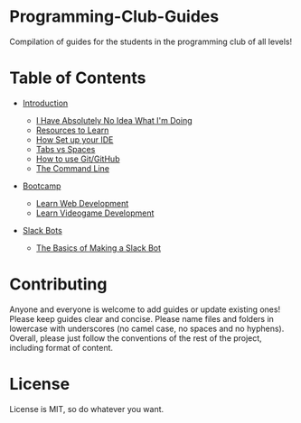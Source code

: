 # Programming-Club-Guides
Compilation of guides for the students in the programming club of all levels!

# Table of Contents
- [Introduction](https://github.com/michaelgira23/Programming-Club-Guides/tree/master/introduction)
	- [I Have Absolutely No Idea What I'm Doing](https://github.com/michaelgira23/Programming-Club-Guides/blob/master/introduction/i_have_no_idea_what_im_doing_help.md)
	- [Resources to Learn](https://github.com/michaelgira23/Programming-Club-Guides/blob/master/introduction/learning_resources.md)
	- [How Set up your IDE](https://github.com/michaelgira23/Programming-Club-Guides/blob/master/introduction/set_up_ide.md)
	- [Tabs vs Spaces](https://github.com/michaelgira23/Programming-Club-Guides/blob/master/introduction/tabs_vs_spaces.md)
	- [How to use Git/GitHub](https://github.com/michaelgira23/Programming-Club-Guides/blob/master/introduction/how_to_git_good.md)
	- [The Command Line](https://github.com/michaelgira23/Programming-Club-Guides/blob/master/introduction/command_line.md)

- [Bootcamp](https://github.com/michaelgira23/Programming-Club-Guides/tree/master/bootcamp)
	- [Learn Web Development](https://github.com/michaelgira23/Programming-Club-Guides/blob/master/bootcamp/webdev.md)
	- [Learn Videogame Development](https://github.com/michaelgira23/Programming-Club-Guides/blob/master/bootcamp/gamedev.md)

- [Slack Bots](https://github.com/michaelgira23/Programming-Club-Guides/tree/master/slackbots)
	- [The Basics of Making a Slack Bot](https://github.com/michaelgira23/Programming-Club-Guides/blob/master/slackbots/the_basics.md)

# Contributing
Anyone and everyone is welcome to add guides or update existing ones! Please keep guides clear and concise. Please name files and folders in lowercase with underscores (no camel case, no spaces and no hyphens). Overall, please just follow the conventions of the rest of the project, including format of content.

# License
License is MIT, so do whatever you want.
